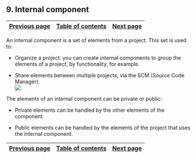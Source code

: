 
## 9. Internal component
			

| [Previous page](../Concepts_WB/1410087447.md) | [Table of contents](../Concepts_WB/1410087102.md) | [Next page](../Concepts_WB/1410087449.md) |
| --- | --- | --- |



<a name="NOTE1"></a>
<a name="NOTE1_1"></a>
An internal component is a set of elements from a project. This set is used to:

- Organize a project: you can create internal components to group the elements of a project, by functionality, for example.

- Share elements between multiple projects, via the SCM (Source Code Manager).<br>![](https://doc.pcsoft.fr/en-US/images/image.awp?langid=3&name=P36-Composant%20interne.gif)



The elements of an internal component can be private or public:

- Private elements can be handled by the other elements of the component.

- Public elements can be handled by the elements of the project that uses the internal component.




| [Previous page](../Concepts_WB/1410087447.md) | [Table of contents](../Concepts_WB/1410087102.md) | [Next page](../Concepts_WB/1410087449.md) |
| --- | --- | --- |





